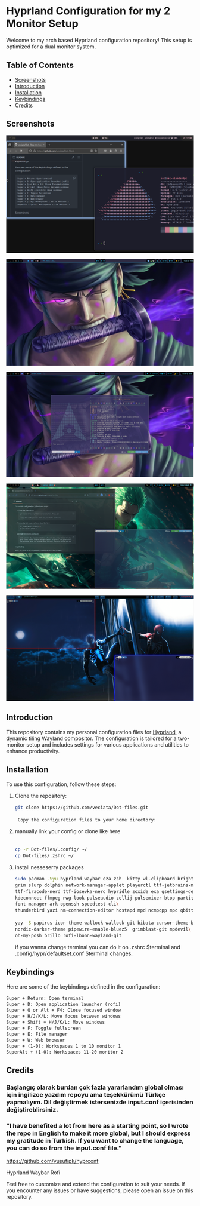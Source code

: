 # Hyprland Configuration for my 2 Monitor Setup

Welcome to my arch based Hyprland configuration repository! This setup is optimized for a dual monitor system.

## Table of Contents

- [Screenshots](#screenshots)
- [Introduction](#introduction)
- [Installation](#installation)
- [Keybindings](#keybindings)
- [Credits](#credits)

## Screenshots

![Main](Screenshots/Screenshot.png)

![Main](Screenshots/Screenshot2.jpeg)

![Main](Screenshots/screenshot.png)

![Main](Screenshots/Screenshot3.png)

![Main](Screenshots/Screenshot4.png)

## Introduction

This repository contains my personal configuration files for [Hyprland](https://github.com/hyprwm/Hyprland), a dynamic tiling Wayland compositor. The configuration is tailored for a two-monitor setup and includes settings for various applications and utilities to enhance productivity.

## Installation

To use this configuration, follow these steps:

1. Clone the repository:

   ```sh
   git clone https://github.com/veciata/Dot-files.git

    Copy the configuration files to your home directory:

   ```

2. manually link your config or clone like here

   ```sh

   cp -r Dot-files/.config/ ~/
   cp Dot-files/.zshrc ~/
   ```

3. install nesseserry packages

   ```sh
   sudo pacman -Syu hyprland waybar eza zsh  kitty wl-clipboard brightnessctl pavucontrol\
   grim slurp dolphin network-manager-applet playerctl ttf-jetbrains-mono papirus-icon-theme\
   ttf-firacode-nerd ttf-iosevka-nerd hypridle zoxide exa gsettings-desktop-schemas polkit-gnome thefuck\
   kdeconnect ffmpeg nwg-look pulseaudio zellij pulsemixer btop partitionmanager bluez\
   font-manager ark openssh speedtest-cli\
   thunderbird yazi nm-connection-editor hostapd mpd ncmpcpp mpc qbittorrent calcurse pulsemixer

   yay -S papirus-icon-theme wallock wallock-git bibata-cursor-theme-bin nordic-theme\
   nordic-darker-theme pipewire-enable-bluez5  grimblast-git mpdevil\
   oh-my-posh brillo rofi-lbonn-wayland-git
   ```

   if you wanna change terminal you can do it on .zshrc $terminal and .config/hypr/defaultset.conf $terminal changes.

## Keybindings

Here are some of the keybindings defined in the configuration:

    Super + Return: Open terminal
    Super + D: Open application launcher (rofi)
    Super + Q or Alt + F4: Close focused window
    Super + H/J/K/L: Move focus between windows
    Super + Shift + H/J/K/L: Move windows
    Super + F: Toggle fullscreen
    Super + E: File manager
    Super + W: Web browser
    Super + (1-0): Workspaces 1 to 10 monitor 1
    SuperAlt + (1-0): Workspaces 11-20 monitor 2

## Credits

### Başlangıç olarak burdan çok fazla yararlandım global olması için ingilizce yazdım repoyu ama teşekkürümü Türkçe yapmalıyım. Dil değiştirmek istersenizde input.conf içerisinden değiştireblirsiniz.

### "I have benefited a lot from here as a starting point, so I wrote the repo in English to make it more global, but I should express my gratitude in Turkish. If you want to change the language, you can do so from the input.conf file."

https://github.com/yusufipk/hyprconf

Hyprland
Waybar
Rofi

Feel free to customize and extend the configuration to suit your needs. If you encounter any issues or have suggestions, please open an issue on this repository.
